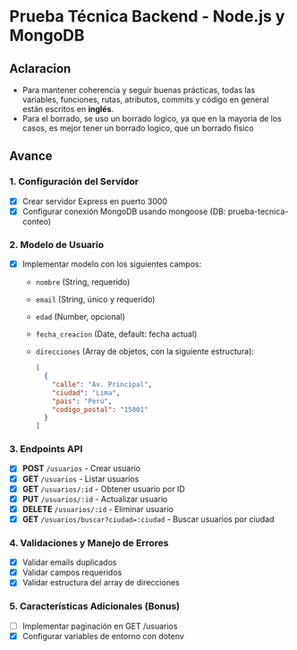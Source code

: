 # Prueba Técnica Backend - Node.js y MongoDB

## Aclaracion

- Para mantener coherencia y seguir buenas prácticas, todas las variables, funciones, rutas, atributos, commits y código en general están escritos en **inglés**.  
- Para el borrado, se uso un borrado logico, ya que en la mayoria de los casos, es mejor tener un borrado logico, que un borrado fisico

## Avance

### 1. Configuración del Servidor

- [x] Crear servidor Express en puerto 3000
- [x] Configurar conexión MongoDB usando mongoose (DB: prueba-tecnica-conteo)

### 2. Modelo de Usuario

- [x] Implementar modelo con los siguientes campos:
  - `nombre` (String, requerido)
  - `email` (String, único y requerido)
  - `edad` (Number, opcional)
  - `fecha_creacion` (Date, default: fecha actual)
  - `direcciones` (Array de objetos, con la siguiente estructura):

    ```json
    [
      {
        "calle": "Av. Principal",
        "ciudad": "Lima",
        "pais": "Perú",
        "codigo_postal": "15001"
      }
    ]
    ```

### 3. Endpoints API

- [x] **POST** `/usuarios` - Crear usuario
- [x] **GET** `/usuarios` - Listar usuarios
- [x] **GET** `/usuarios/:id` - Obtener usuario por ID
- [x] **PUT** `/usuarios/:id` - Actualizar usuario
- [x] **DELETE** `/usuarios/:id` - Eliminar usuario
- [x] **GET** `/usuarios/buscar?ciudad=:ciudad` - Buscar usuarios por ciudad

### 4. Validaciones y Manejo de Errores

- [x] Validar emails duplicados
- [x] Validar campos requeridos
- [x] Validar estructura del array de direcciones

### 5. Características Adicionales (Bonus)

- [ ] Implementar paginación en GET /usuarios
- [x] Configurar variables de entorno con dotenv
